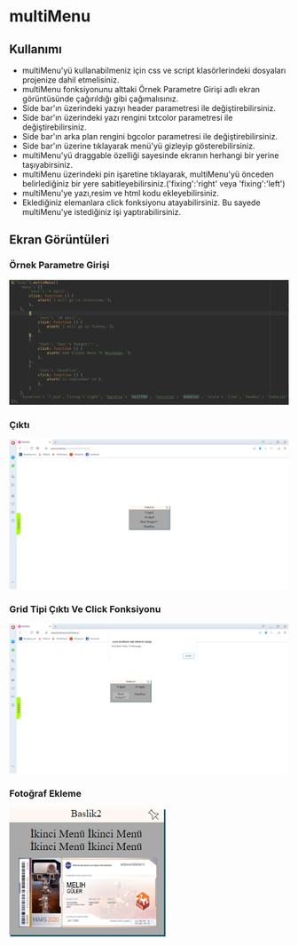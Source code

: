 # multiMenu
## Kullanımı
* multiMenu'yü kullanabilmeniz için css ve script klasörlerindeki dosyaları projenize dahil etmelisiniz.
* multiMenu fonksiyonunu alttaki Örnek Parametre Girişi adlı ekran görüntüsünde çağırıldığı gibi çağımalısınız.
* Side bar'ın üzerindeki yazıyı header parametresi ile değiştirebilirsiniz.
* Side bar'ın üzerindeki yazı rengini txtcolor parametresi ile değiştirebilirsiniz.
* Side bar'ın arka plan rengini bgcolor parametresi ile değiştirebilirsiniz.
* Side bar'ın üzerine tıklayarak menü'yü gizleyip gösterebilirsiniz.
* multiMenu'yü draggable özelliği sayesinde ekranın herhangi bir yerine taşıyabirsiniz.
* multiMenu üzerindeki pin işaretine tıklayarak, multiMenu'yü önceden belirlediğiniz bir yere sabitleyebilirsiniz.('fixing':'right' veya 'fixing':'left')
* multiMenu'ye yazı,resim ve html kodu ekleyebilirsiniz.
* Eklediğiniz elemanlara click fonksiyonu atayabilirsiniz. Bu sayede multiMenu'ye istediğiniz işi yaptırabilirsiniz.




## Ekran Görüntüleri
### Örnek Parametre Girişi
![multiMenu](https://github.com/MelihGuler/multiMenu/blob/master/images/multi_sampleParameterInput.PNG)
### Çıktı
![multiMenu](https://github.com/MelihGuler/multiMenu/blob/master/images/multi_lineSample.PNG)
### Grid Tipi Çıktı Ve Click Fonksiyonu
![multiMenu](https://github.com/MelihGuler/multiMenu/blob/master/images/multi_sampleUsing.PNG)
### Fotoğraf Ekleme
![multiMenu](https://github.com/MelihGuler/multiMenu/blob/master/images/multi_imageSample.PNG)
